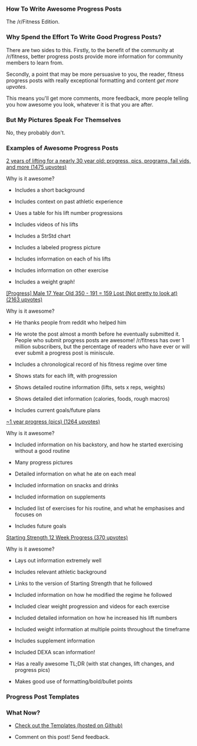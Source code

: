 ### How To Write Awesome Progress Posts

The /r/Fitness Edition.

### Why Spend the Effort To Write Good Progress Posts?

There are two sides to this. Firstly, to the benefit of the community at /r/fitness, better progress posts provide more information for community members to learn from.

Secondly, a point that may be more persuasive to you, the reader, fitness progress posts with really exceptional formatting and content *get more upvotes*.

This means you'll get more comments, more feedback, more people telling you how awesome you look, whatever it is that you are after.

### But My Pictures Speak For Themselves

No, they probably don't.

### Examples of Awesome Progress Posts

[2 years of lifting for a nearly 30 year old: progress, pics, programs, fail vids, and more (1475 upvotes)](http://www.reddit.com/r/Fitness/comments/1jf3wt/2_years_of_lifting_for_a_nearly_30_year_old/)

Why is it awesome?

 - Includes a short background

 - Includes context on past athletic experience

 - Uses a table for his lift number progressions

 - Includes videos of his lifts

 - Includes a StrStd chart

 - Includes a labeled progress picture

 - Includes information on each of his lifts

 - Includes information on other exercise

 - Includes a weight graph!

[[Progress] Male 17 Year Old 350 - 191 = 159 Lost (Not pretty to look at) (2163 upvotes)](http://www.reddit.com/r/Fitness/comments/1nwo5o/progress_male_17_year_old_350_191_159_lost_not/)

Why is it awesome?

 - He thanks people from reddit who helped him

 - He wrote the post almost a month before he eventually submitted it. People who submit progress posts are awesome! /r/fitness has over 1 million subscribers, but the percentage of readers who have ever or will ever submit a progress post is miniscule.

 - Includes a chronological record of his fitness regime over time

 - Shows stats for each lift, with progression

 - Shows detailed routine information (lifts, sets x reps, weights)

 - Shows detailed diet information (calories, foods, rough macros)

 - Includes current goals/future plans

[~1 year progress (pics) (1264 upvotes)](http://www.reddit.com/r/Fitness/comments/wgicu/1_year_progress_pics/)

Why is it awesome?

 - Included information on his backstory, and how he started exercising without a good routine

 - Many progress pictures

 - Detailed information on what he ate on each meal

 - Included information on snacks and drinks

 - Included information on supplements

 - Included list of exercises for his routine, and what he emphasises and focuses on

 - Includes future goals

[Starting Strength 12 Week Progress (370 upvotes)](http://www.reddit.com/r/Fitness/comments/27acta/starting_strength_12_week_progress/)

Why is it awesome?

 - Lays out information extremely well

 - Includes relevant athletic background

 - Links to the version of Starting Strength that he followed

 - Included information on how he modified the regime he followed

 - Included clear weight progression and videos for each exercise

 - Included detailed information on how he increased his lift numbers

 - Included weight information at multiple points throughout the timeframe

 - Includes supplement information

 - Included DEXA scan information!

 - Has a really awesome TL;DR (with stat changes, lift changes, and progress pics)

 - Makes good use of formatting/bold/bullet points

### Progress Post Templates



### What Now?

 * [Check out the Templates (hosted on Github)](https://github.com/cjbarber/FitnessProgressPosts)

 * Comment on this post! Send feedback.